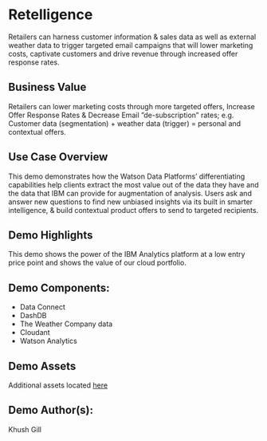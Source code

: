 # Retelligence
Retailers can harness customer information & sales data as well as external weather data to trigger targeted email campaigns that will lower marketing costs, captivate customers and drive revenue through increased offer response rates.

## Business Value
Retailers can lower marketing costs through more targeted offers, Increase Offer Response Rates & Decrease Email ”de-subscription” rates; e.g. Customer data (segmentation) + weather data (trigger) = personal and contextual offers.

## Use Case Overview
This demo demonstrates how the Watson Data Platforms’ differentiating capabilities help clients extract the most value out of the data they have and the data that IBM can provide for augmentation of analysis. Users ask and answer new questions to find new unbiased insights via its built in smarter intelligence, & build contextual product offers to send to targeted recipients.

## Demo Highlights
This demo shows the power of the IBM Analytics platform at a low entry price point and shows the value of our cloud portfolio.

## Demo Components:
* Data Connect
* DashDB
* The Weather Company data
* Cloudant
* Watson Analytics

## Demo Assets
Additional assets located [here](https://ibm.box.com/s/hiow2pjlwby9tnzljvlrd535dgwvb75j)

## Demo Author(s):
Khush Gill